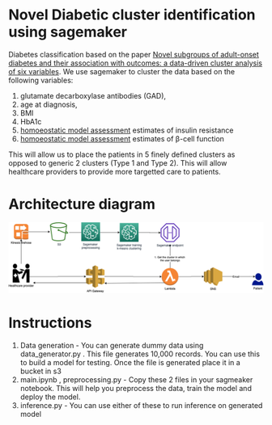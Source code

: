 # Novel Diabetic cluster identification using sagemaker

Diabetes classification based on the paper [Novel subgroups of adult-onset diabetes and their association with outcomes: a data-driven cluster analysis of six variables](
https://www.thelancet.com/journals/landia/article/PIIS2213-8587(18)30051-2/fulltext). We use sagemaker to cluster the data based on the following variables:

1. glutamate decarboxylase antibodies (GAD), 
2. age at diagnosis, 
3. BMI
4. HbA1c
5. [homoeostatic model assessment](https://en.wikipedia.org/wiki/Homeostatic_model_assessment) estimates of insulin resistance
6. [homoeostatic model assessment](https://en.wikipedia.org/wiki/Homeostatic_model_assessment) estimates of β-cell function


This will allow us to place the patients in 5 finely defined clusters as opposed to generic 2 clusters (Type 1 and Type 2). This will allow healthcare providers to provide more targetted care to patients.

# Architecture diagram

![Architecture diagram](diabetes2.png)

# Instructions

1. Data generation - You can generate dummy data using data_generator.py . This file generates 10,000 records. You can use this to build a model for testing. Once the file is generated place it in a bucket in s3
2. main.ipynb , preprocessing.py - Copy these 2 files in your sagmeaker notebook. This will help you preprocess the data, train the model and deploy the model.
3. inference.py - You can use either of these to run inference on generated model
